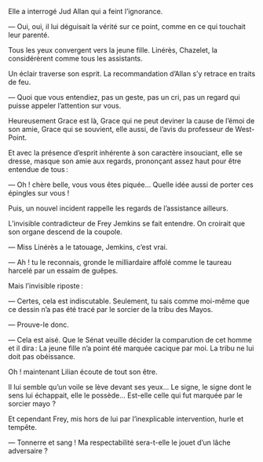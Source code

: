 Elle a interrogé Jud Allan qui a feint l’ignorance.

— Oui, oui, il lui déguisait la vérité sur ce point, comme en ce qui touchait leur parenté.

Tous les yeux convergent vers la jeune fille. Linérès, Chazelet, la considérèrent comme tous les assistants.

Un éclair traverse son esprit. La recommandation d’Allan s’y retrace en traits de feu.

— Quoi que vous entendiez, pas un geste, pas un cri, pas un regard qui
puisse appeler l’attention sur vous.

Heureusement Grace est là, Grace qui ne peut deviner la cause de l’émoi de son amie, Grace qui se souvient, elle aussi, de l’avis du professeur de West-Point.

Et avec la présence d’esprit inhérente à son caractère insouciant, elle se dresse, masque son amie aux regards, prononçant assez haut pour être entendue de tous :

— Oh ! chère belle, vous vous êtes piquée... Quelle idée aussi de porter ces épingles sur vous !

Puis, un nouvel incident rappelle les regards de l’assistance ailleurs.

L’invisible contradicteur de Frey Jemkins se fait entendre. On croirait que son organe descend de la coupole.

— Miss Linérès a le tatouage, Jemkins, c’est vrai.

— Ah ! tu le reconnais, gronde le milliardaire affolé comme le taureau
harcelé par un essaim de guêpes.

Mais l’invisible riposte :

— Certes, cela est indiscutable. Seulement, tu sais comme moi-même que
ce dessin n’a pas été tracé par le sorcier de la tribu des Mayos.

— Prouve-le donc.

— Cela est aisé. Que le Sénat veuille décider la comparution de cet
homme et il dira : La jeune fille n’a point été marquée cacique par moi. La tribu ne lui doit pas obéissance.

Oh ! maintenant Lilian écoute de tout son être.

Il lui semble qu’un voile se lève devant ses yeux... Le signe, le signe dont le sens lui échappait, elle le possède... Est-elle celle qui fut marquée par le sorcier mayo ?

Et cependant Frey, mis hors de lui par l’inexplicable intervention, hurle et tempête.

— Tonnerre et sang ! Ma respectabilité sera-t-elle le jouet d’un lâche adversaire ?
